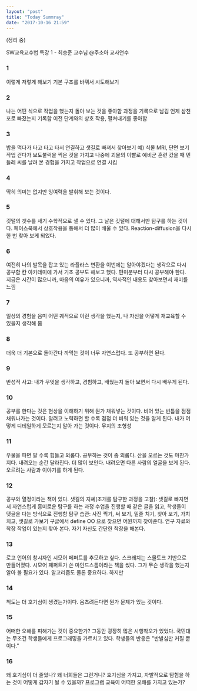 ```yaml
---
layout: "post"
title: "Today Summray"
date: "2017-10-16 21:59"
---
```


(정리 중)

SW교육교수법 특강 1 - 최승준 교수님 @주소아 교사연수

### 1

이렇게 저렇게 해보기
기본 구조를 바꿔서 시도해보기


### 2

나는 어떤 식으로 작업을 했는지 돌아 보는 것을 좋아함
과정을 기록으로 남김
언제 삼천포로 빠졌는지 기록함
이전 단계와의 상호 작용, 펼쳐내기를 좋아함


### 3

밥을 먹다가 타고 타고 타서 연결하고 샛길로 빠져서 찾아보기
예) 식물 MRI, 단면 보기 작업
걷다가 보도불럭을 찍은 것을 가지고 나중에 괴물의 이빨로
예비군 훈련 갔을 때 민들레 씨를 날려 본 경험을 가지고 작업으로 연결 시킴


### 4

딱히 의미는 없지만 잉여력을 발휘해 보는 것이다.


### 5

깃털의 갯수를 새기
수학적으로 샐 수 있다.
그 날은 깃털에 대해서만 탐구를 하는 것이다.
페이스북에서 상호작용을 통해서 더 많이 배울 수 있다.
Reaction-diffusion을 다시 한 번 찾아 보게 되었다.


### 6

여전히 나의 발목을 잡고 있는 라플라스 변환을 이번에는 알아야겠다는 생각으로 다시 공부함
칸 아카데미에 가서 기초 공부도 해보고 했다. 편미분부터 다시 공부해야 한다.
지금은 시간이 많으니까, 마음의 여유가 있으니까, 역사적인 내용도 찾아보면서 재미를 느낌

### 7

일상의 경험을 음미
어떤 궤적으로 이런 생각을 했는지, 나 자신을 어떻게 재교육할 수 있을지 생각해 봄

### 8

더욱 더 기본으로 돌아간다
까먹는 것이 너무 자연스럽다. 또 공부하면 된다.


### 9

반성적 사고: 내가 무엇을 생각하고, 경험하고, 배웠는지 돌아 보면서 다시 배우게 된다.


### 10

공부를 한다는 것은 현상을 이해하기 위해 뭔가 채워넣는 것이다.
비어 있는 빈틈을 점점 채워나가는 것이다.
알려고 노력하면 할 수록 점점 더 비워 있는 것을 알게 된다.
내가 어떻게 디테일하게 모르는지 알아 가는 것이다. 무지의 조형성


### 11

우물을 파면 팔 수록 힘들고 외롭다.
공부하는 것이 좀 외롭다.
산을 오르는 것도 마찬가지다.
내려오는 순간 달라진다. 더 많이 보인다.
내려오면 다른 사람의 얼굴을 보게 된다. 오르려는 사람과 이야기를 하게 된다.


### 12

공부와 열정이라는 책이 있다.
샛길의 지혜(조개를 탐구한 과정을 고찰): 샛길로 빠지면서 자연스럽게 흥미로운 탐구를 하는 과정
수업을 진행할 때 같은 글을 읽고, 학생들이 댓글을 다는 방식으로 진행함
탐구 습관: 사진 찍기, 써 보기, 밑줄 치기, 찾아 보기, 가치 치고, 샛길로 가보기
구글에서 define OO 으로 찾으면 어원까지 찾아준다.
연구 자료와 착장 작업이 있는지 찾아 본다.
자기 자신도 간단한 착장을 해본다.


### 13

로고 언어의 창시자인 시모어 페퍼트를 추모하고 싶다.
스크래치는 스몰토크 기반으로 만들어졌다.
시모어 페퍼트가 쓴 마인드스톰이라는 책을 썼다.
그가 무슨 생각을 했는지 알아 볼 필요가 있다.
알고리즘도 물론 중요하다. 하지만


### 14

척도는 더 호기심이 생겼는가이다.
움츠려든다면 뭔가 문제가 있는 것이다.



### 15

어떠한 오해를 피해가는 것이 중요한가?
그동안 굉장히 많은 시행착오가 있었다.
국민대는 무조건 학생들에게 프로그래밍을 가르치고 있다.
학생들의 반응은 "반발심만 커질 뿐이다."


### 16

왜 호기심이 더 줄었나?
왜 너희들은 그런거니?
호기심을 가지고, 자발적으로 탐험을 하는 것이 어떻게 갑자기 될 수 있을까?
프로그램 교육이 어떠한 오해를 가지고 있는가?
